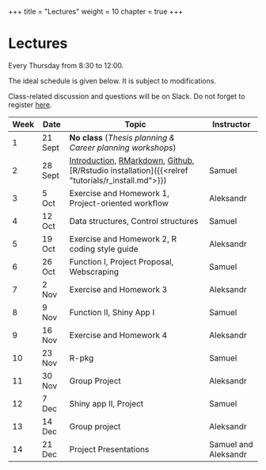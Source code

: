 +++
title = "Lectures"
weight = 10
chapter = true
+++

# Lectures

Every Thursday from 8:30 to 12:00.

The ideal schedule is given below. It is subject to modifications.

Class-related discussion and questions will be on Slack. Do not forget to register [here](https://forms.gle/9EzB7J5mzNkYgCtv7).

| Week | Date | Topic | Instructor |   
|---|---|---|---|   
| 1 | 21 Sept | **No class** (_Thesis planning \& Career planning workshops_) |  |   
| 2 | 28 Sept | [Introduction](https://ptds2023.github.io/class/lecture01), [RMarkdown](https://ptds2023.github.io/class/lecture02_markdown), [Github](https://ptds2023.github.io/class/lecture03_github), [R/Rstudio installation]({{<relref "tutorials/r_install.md">}}) | Samuel |
| 3 | 5 Oct | Exercise and Homework 1, Project-oriented workflow | Aleksandr |
| 4 | 12 Oct | Data structures, Control structures | Samuel |
| 5 | 19 Oct | Exercise and Homework 2, R coding style guide | Aleksandr |
| 6 | 26 Oct | Function I, Project Proposal, Webscraping | Samuel | 
| 7 | 2 Nov | Exercise and Homework 3 | Aleksandr |
| 8 | 9 Nov| Function II, Shiny App I | Samuel |
| 9 | 16 Nov | Exercise and Homework 4 | Aleksandr |
| 10 | 23 Nov | R-pkg | Samuel |
| 11 | 30 Nov | Group Project | Aleksandr | 
| 12 | 7 Dec |  Shiny app II, Project | Samuel |
| 13 | 14 Dec | Group project | Aleksandr | 
| 14 | 21 Dec | Project Presentations | Samuel and Aleksandr| 

